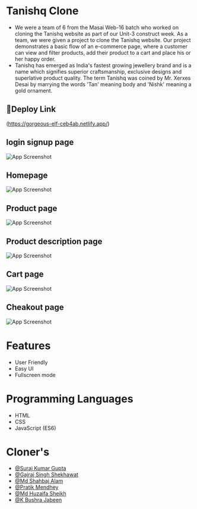 
# Tanishq Clone

- We were a team of 6 from the Masai Web-16 batch who worked on cloning the Tanishq website as part of our Unit-3 construct week. As a team, we were given a project to clone the Tanishq website. Our project demonstrates a basic flow of an e-commerce page, where a customer can view and filter products, add their product to a cart and place his or her happy order.
-  Tanishq has emerged as India's fastest growing jewellery brand and is a name which signifies superior craftsmanship, exclusive designs and superlative product quality. The term Tanishq was coined by Mr. Xerxes Desai by marrying the words 'Tan' meaning body and 'Nishk' meaning a gold ornament.
## 🔗Deploy Link
(https://gorgeous-elf-ceb4ab.netlify.app/)

## login signup page

![App Screenshot](https://user-images.githubusercontent.com/97525465/161365295-b8bec471-6a1e-48c5-b8bf-c9029ee398f3.png)



## Homepage

![App Screenshot](https://user-images.githubusercontent.com/97525465/161365301-89ff1ddc-71ae-4c54-b00f-388049c37454.png)

## Product page

![App Screenshot](https://user-images.githubusercontent.com/97525279/161365802-b69ae90f-361a-4aa4-a987-a924576d2d7b.png)

## Product description page

![App Screenshot](https://user-images.githubusercontent.com/97525279/161365804-fdf44a41-8e3e-4657-a230-599c3953040a.png)


## Cart page

![App Screenshot](https://user-images.githubusercontent.com/97525279/161365806-24a54a79-551f-4d85-9395-8281c102d0fb.png)



## Cheakout page

![App Screenshot](https://user-images.githubusercontent.com/97525279/161365807-4b544eb7-a9a6-44b0-9f52-b6a349a49e68.png)


# Features

- User Friendly
- Easy UI
- Fullscreen mode



# Programming Languages

- HTML
- CSS
- JavaScript (ES6)

# Cloner's

- [@Suraj Kumar Gupta](https://github.com/Surajbnp)
- [@Gajraj Singh Shekhawat](https://www.github.com/octokatherine)
- [@Md Shahbaj Alam](https://github.com/mdshahbajalam7)
- [@Pratik Mendhey](https://github.com/Mendheys)
- [@Md Huzaifa Sheikh](https://github.com/huzaifa621)
- [@K Bushra Jabeen](https://github.com/bushrajabeenk)

